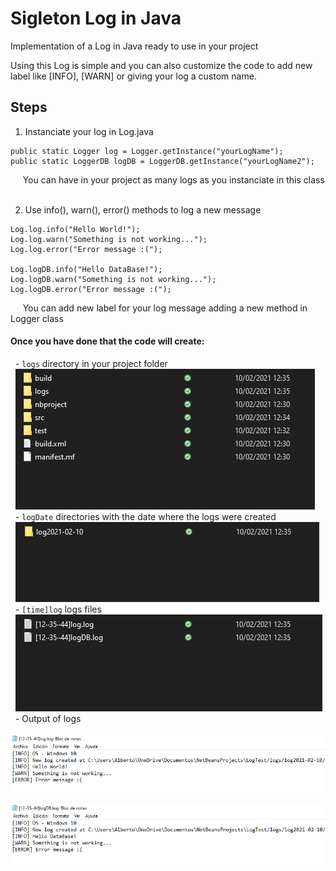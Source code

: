 # Sigleton Log in Java

Implementation of a Log in Java ready to use in your project

Using this Log is simple and you can also customize the code to add new label like [INFO], [WARN] or giving your log a custom name.

## Steps

1. Instanciate your log in Log.java
```
public static Logger log = Logger.getInstance("yourLogName");
public static LoggerDB logDB = LoggerDB.getInstance("yourLogName2");
```
&nbsp;&nbsp;&nbsp;&nbsp;&nbsp;You can have in your project as many logs as you instanciate in this class<br />
&nbsp;

2. Use info(), warn(), error() methods to log a new message
```
Log.log.info("Hello World!");
Log.log.warn("Something is not working...");
Log.log.error("Error message :(");

Log.logDB.info("Hello DataBase!");
Log.logDB.warn("Something is not working...");
Log.logDB.error("Error message :(");
```
&nbsp;&nbsp;&nbsp;&nbsp;&nbsp;You can add new label for your log message adding a new method in Logger class
&nbsp;

#### Once you have done that the code will create: <br/>
&nbsp;&nbsp;- `logs` directory in your project folder <br/>
&nbsp;&nbsp;![alt text](./images/logs.png?raw=true) <br/>
&nbsp;&nbsp;- `logDate` directories with the date where the logs were created <br/>
&nbsp;&nbsp;![alt text](./images/logDay.png?raw=true) <br/>
&nbsp;&nbsp;- `[time]log` logs files<br/>
&nbsp;&nbsp;![alt text](./images/newLogs.png?raw=true)<br/>
&nbsp;&nbsp;- Output of logs<br/>
&nbsp;&nbsp;![alt text](./images/log.png?raw=true)<br/>
&nbsp;&nbsp;![alt text](./images/logDb.png?raw=true)<br/>
